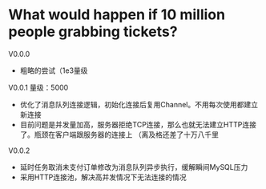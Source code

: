 # What would happen if 10 million people grabbing tickets?

V0.0.0

- 粗略的尝试（1e3量级


V0.0.1    量级：5000

- 优化了消息队列连接逻辑，初始化连接后复用Channel。不用每次使用都建立新连接
- 目前问题是并发量加高，服务器拒绝TCP连接，那么也就无法建立HTTP连接了。瓶颈在客户端跟服务器的连接上 （离及格还差了十万八千里

V0.0.2  

- 延时任务取消未支付订单修改为消息队列异步执行，缓解瞬间MySQL压力
- 采用HTTP连接池，解决高并发情况下无法连接的情况